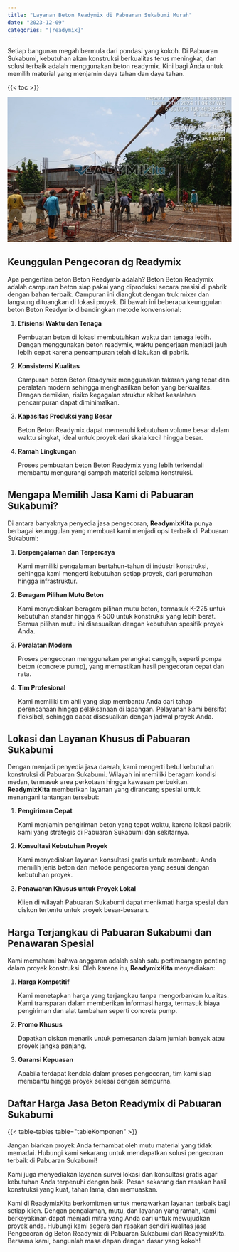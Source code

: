 ```yaml
---
title: "Layanan Beton Readymix di Pabuaran Sukabumi Murah"
date: "2023-12-09"
categories: "[readymix]"
---
```


Setiap bangunan megah bermula dari pondasi yang kokoh. Di Pabuaran Sukabumi, kebutuhan akan konstruksi berkualitas terus meningkat, dan solusi terbaik adalah menggunakan beton readymix. Kini bagi Anda untuk memilih material yang menjamin daya tahan dan daya tahan.

{{< toc >}}

![Layanan Beton Readymix di Pabuaran Sukabumi Murah](/images/readymix/cor-readymix-17.jpg)

## Keunggulan Pengecoran dg Readymix

Apa pengertian beton Beton Readymix adalah? Beton Beton Readymix adalah campuran beton siap pakai yang diproduksi secara presisi di pabrik dengan bahan terbaik. Campuran ini diangkut dengan truk mixer dan langsung dituangkan di lokasi proyek. Di bawah ini beberapa keunggulan beton Beton Readymix dibandingkan metode konvensional:

1. **Efisiensi Waktu dan Tenaga**

   Pembuatan beton di lokasi membutuhkan waktu dan tenaga lebih. Dengan menggunakan beton readymix, waktu pengerjaan menjadi jauh lebih cepat karena pencampuran telah dilakukan di pabrik.

2. **Konsistensi Kualitas**

   Campuran beton Beton Readymix menggunakan takaran yang tepat dan peralatan modern sehingga menghasilkan beton yang berkualitas. Dengan demikian, risiko kegagalan struktur akibat kesalahan pencampuran dapat diminimalkan.

3. **Kapasitas Produksi yang Besar**

   Beton Beton Readymix dapat memenuhi kebutuhan volume besar dalam waktu singkat, ideal untuk proyek dari skala kecil hingga besar.

4. **Ramah Lingkungan**

   Proses pembuatan beton Beton Readymix yang lebih terkendali membantu mengurangi sampah material selama konstruksi.

## Mengapa Memilih Jasa Kami di Pabuaran Sukabumi?

Di antara banyaknya penyedia jasa pengecoran, **ReadymixKita** punya berbagai keunggulan yang membuat kami menjadi opsi terbaik di Pabuaran Sukabumi:

1. **Berpengalaman dan Terpercaya**

   Kami memiliki pengalaman bertahun-tahun di industri konstruksi, sehingga kami mengerti kebutuhan setiap proyek, dari perumahan hingga infrastruktur.

2. **Beragam Pilihan Mutu Beton**

   Kami menyediakan beragam pilihan mutu beton, termasuk K-225 untuk kebutuhan standar hingga K-500 untuk konstruksi yang lebih berat. Semua pilihan mutu ini disesuaikan dengan kebutuhan spesifik proyek Anda.

3. **Peralatan Modern**

   Proses pengecoran menggunakan perangkat canggih, seperti pompa beton (concrete pump), yang memastikan hasil pengecoran cepat dan rata.

4. **Tim Profesional**

   Kami memiliki tim ahli yang siap membantu Anda dari tahap perencanaan hingga pelaksanaan di lapangan. Pelayanan kami bersifat fleksibel, sehingga dapat disesuaikan dengan jadwal proyek Anda.

## Lokasi dan Layanan Khusus di Pabuaran Sukabumi

Dengan menjadi penyedia jasa daerah, kami mengerti betul kebutuhan konstruksi di Pabuaran Sukabumi. Wilayah ini memiliki beragam kondisi medan, termasuk area perkotaan hingga kawasan perbukitan. **ReadymixKita** memberikan layanan yang dirancang spesial untuk menangani tantangan tersebut:

1. **Pengiriman Cepat**

   Kami menjamin pengiriman beton yang tepat waktu, karena lokasi pabrik kami yang strategis di Pabuaran Sukabumi dan sekitarnya.

2. **Konsultasi Kebutuhan Proyek**

   Kami menyediakan layanan konsultasi gratis untuk membantu Anda memilih jenis beton dan metode pengecoran yang sesuai dengan kebutuhan proyek.

3. **Penawaran Khusus untuk Proyek Lokal**

   Klien di wilayah Pabuaran Sukabumi dapat menikmati harga spesial dan diskon tertentu untuk proyek besar-besaran.

## Harga Terjangkau di Pabuaran Sukabumi dan Penawaran Spesial

Kami memahami bahwa anggaran adalah salah satu pertimbangan penting dalam proyek konstruksi. Oleh karena itu, **ReadymixKita** menyediakan:

1. **Harga Kompetitif**

   Kami menetapkan harga yang terjangkau tanpa mengorbankan kualitas. Kami transparan dalam memberikan informasi harga, termasuk biaya pengiriman dan alat tambahan seperti concrete pump.

2. **Promo Khusus**

   Dapatkan diskon menarik untuk pemesanan dalam jumlah banyak atau proyek jangka panjang.

3. **Garansi Kepuasan**

   Apabila terdapat kendala dalam proses pengecoran, tim kami siap membantu hingga proyek selesai dengan sempurna.

## Daftar Harga Jasa Beton Readymix di Pabuaran Sukabumi

{{< table-tables table="tableKomponen" >}}

Jangan biarkan proyek Anda terhambat oleh mutu material yang tidak memadai. Hubungi kami sekarang untuk mendapatkan solusi pengecoran terbaik di Pabuaran Sukabumi!

Kami juga menyediakan layanan survei lokasi dan konsultasi gratis agar kebutuhan Anda terpenuhi dengan baik. Pesan sekarang dan rasakan hasil konstruksi yang kuat, tahan lama, dan memuaskan.

Kami di ReadymixKita berkomitmen untuk menawarkan layanan terbaik bagi setiap klien. Dengan pengalaman, mutu, dan layanan yang ramah, kami berkeyakinan dapat menjadi mitra yang Anda cari untuk mewujudkan proyek anda. Hubungi kami segera dan rasakan sendiri kualitas jasa Pengecoran dg Beton Readymix di Pabuaran Sukabumi dari ReadymixKita. Bersama kami, bangunlah masa depan dengan dasar yang kokoh!
